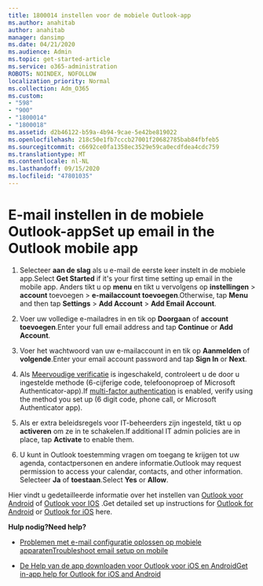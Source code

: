 ```yaml
---
title: 1800014 instellen voor de mobiele Outlook-app
ms.author: anahitab
author: anahitab
manager: dansimp
ms.date: 04/21/2020
ms.audience: Admin
ms.topic: get-started-article
ms.service: o365-administration
ROBOTS: NOINDEX, NOFOLLOW
localization_priority: Normal
ms.collection: Adm_O365
ms.custom:
- "598"
- "900"
- "1800014"
- "1800018"
ms.assetid: d2b46122-b59a-4b94-9cae-5e42be819022
ms.openlocfilehash: 218c50e1fb7cccb27001f20682785bab84fbfeb5
ms.sourcegitcommit: c6692ce0fa1358ec3529e59ca0ecdfdea4cdc759
ms.translationtype: MT
ms.contentlocale: nl-NL
ms.lasthandoff: 09/15/2020
ms.locfileid: "47801035"
---
```

# <a name="set-up-email-in-the-outlook-mobile-app"></a><span data-ttu-id="53a0d-102">E-mail instellen in de mobiele Outlook-app</span><span class="sxs-lookup"><span data-stu-id="53a0d-102">Set up email in the Outlook mobile app</span></span>

1. <span data-ttu-id="53a0d-103">Selecteer **aan de slag** als u e-mail de eerste keer instelt in de mobiele app.</span><span class="sxs-lookup"><span data-stu-id="53a0d-103">Select **Get Started** if it's your first time setting up email in the mobile app.</span></span> <span data-ttu-id="53a0d-104">Anders tikt u op **menu** en tikt u vervolgens op **instellingen** \> **account** toevoegen \> **e-mailaccount toevoegen**.</span><span class="sxs-lookup"><span data-stu-id="53a0d-104">Otherwise, tap **Menu** and then tap **Settings** \> **Add Account** \> **Add Email Account**.</span></span>

2. <span data-ttu-id="53a0d-105">Voer uw volledige e-mailadres in en tik op **Doorgaan** of **account toevoegen**.</span><span class="sxs-lookup"><span data-stu-id="53a0d-105">Enter your full email address and tap **Continue** or **Add Account**.</span></span>

3. <span data-ttu-id="53a0d-106">Voer het wachtwoord van uw e-mailaccount in en tik op **Aanmelden** of **volgende**.</span><span class="sxs-lookup"><span data-stu-id="53a0d-106">Enter your email account password and tap **Sign In** or **Next**.</span></span>

4. <span data-ttu-id="53a0d-107">Als [Meervoudige verificatie](https://docs.microsoft.com/microsoft-365/admin/security-and-compliance/set-up-multi-factor-authentication) is ingeschakeld, controleert u de door u ingestelde methode (6-cijferige code, telefoonoproep of Microsoft Authenticator-app).</span><span class="sxs-lookup"><span data-stu-id="53a0d-107">If [multi-factor authentication](https://docs.microsoft.com/microsoft-365/admin/security-and-compliance/set-up-multi-factor-authentication) is enabled, verify using the method you set up (6 digit code, phone call, or Microsoft Authenticator app).</span></span>

5. <span data-ttu-id="53a0d-108">Als er extra beleidsregels voor IT-beheerders zijn ingesteld, tikt u op **activeren** om ze in te schakelen.</span><span class="sxs-lookup"><span data-stu-id="53a0d-108">If additional IT admin policies are in place, tap **Activate** to enable them.</span></span>

6. <span data-ttu-id="53a0d-109">U kunt in Outlook toestemming vragen om toegang te krijgen tot uw agenda, contactpersonen en andere informatie.</span><span class="sxs-lookup"><span data-stu-id="53a0d-109">Outlook may request permission to access your calendar, contacts, and other information.</span></span> <span data-ttu-id="53a0d-110">Selecteer **Ja** of **toestaan**.</span><span class="sxs-lookup"><span data-stu-id="53a0d-110">Select **Yes** or **Allow**.</span></span>

<span data-ttu-id="53a0d-111">Hier vindt u gedetailleerde informatie over het instellen van [Outlook voor Android](https://support.office.com/article/886db551-8dfa-4fd5-b835-f8e532091872.aspx) of [Outlook voor IOS](https://support.office.com/article/b2de2161-cc1d-49ef-9ef9-81acd1c8e234.aspx) .</span><span class="sxs-lookup"><span data-stu-id="53a0d-111">Get detailed set up instructions for [Outlook for Android](https://support.office.com/article/886db551-8dfa-4fd5-b835-f8e532091872.aspx) or [Outlook for iOS](https://support.office.com/article/b2de2161-cc1d-49ef-9ef9-81acd1c8e234.aspx) here.</span></span>
  
 <span data-ttu-id="53a0d-112">**Hulp nodig?**</span><span class="sxs-lookup"><span data-stu-id="53a0d-112">**Need help?**</span></span>
  
- [<span data-ttu-id="53a0d-113">Problemen met e-mail configuratie oplossen op mobiele apparaten</span><span class="sxs-lookup"><span data-stu-id="53a0d-113">Troubleshoot email setup on mobile</span></span>](https://support.office.com/article/a264ef01-9c88-48fb-9285-7017e4f31f02.aspx)

- [<span data-ttu-id="53a0d-114">De Help van de app downloaden voor Outlook voor iOS en Android</span><span class="sxs-lookup"><span data-stu-id="53a0d-114">Get in-app help for Outlook for iOS and Android</span></span>](https://support.office.com/article/218a22d1-9fa5-4889-b689-de1c63493243.aspx#ID0EAABAAA=Contact_Support)
